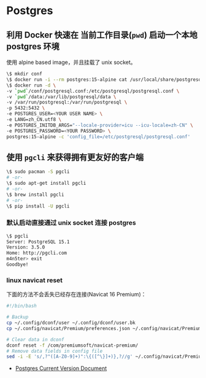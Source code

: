 # Postgres

## 利用 Docker 快速在 **当前工作目录(`pwd`)** 启动一个本地 postgres 环境

使用 alpine based image，并且挂载了 unix socket。

```bash
\$ mkdir conf
\$ docker run -i --rm postgres:15-alpine cat /usr/local/share/postgresql/postgresql.conf.sample > conf/postgresql.conf
\$ docker run -d \
-v `pwd`/conf/postgresql.conf:/etc/postgresql/postgresql.conf \
-v `pwd`/data:/var/lib/postgresql/data \
-v /var/run/postgresql:/var/run/postgresql \
-p 5432:5432 \
-e POSTGRES_USER=<YOUR USER NAME> \
-e LANG=zh_CN.utf8 \
-e POSTGRES_INITDB_ARGS="--locale-provider=icu --icu-locale=zh-CN" \
-e POSTGRES_PASSWORD=<YOUR PASSWORD> \
postgres:15-alpine -c 'config_file=/etc/postgresql/postgresql.conf'
```

## 使用 `pgcli` 来获得拥有更友好的客户端

```bash
\$ sudo pacman -S pgcli
# -or-
\$ sudo apt-get install pgcli
# -or-
\$ brew install pgcli
# -or-
\$ pip install -U pgcli
```

### 默认启动直接通过 unix socket 连接 postgres

```bash
\$ pgcli
Server: PostgreSQL 15.1
Version: 3.5.0
Home: http://pgcli.com
m4n5ter> exit
Goodbye!
```

### linux navicat reset

下面的方法不会丢失已经存在连接(Navicat 16 Premium)：

```bash
#!/bin/bash

# Backup
cp ~/.config/dconf/user ~/.config/dconf/user.bk
cp ~/.config/navicat/Premium/preferences.json ~/.config/navicat/Premium/preferences.json.bk

# Clear data in dconf
dconf reset -f /com/premiumsoft/navicat-premium/
# Remove data fields in config file
sed -i -E 's/,?"([A-Z0-9]+)":\{([^\}]+)},?//g' ~/.config/navicat/Premium/preferences.json## Links
```

* [Postgres Current Version Document](https://www.postgresql.org/docs/current)
